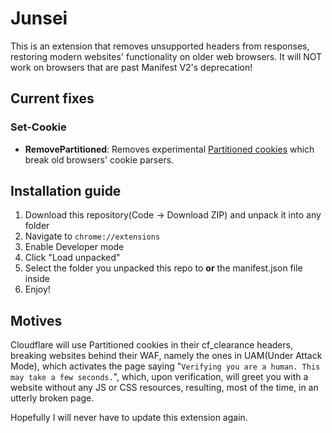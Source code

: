 # Junsei
This is an extension that removes unsupported headers from responses, restoring modern websites' functionality on older web browsers. It will NOT work on browsers that are past Manifest V2's deprecation!

## Current fixes
### Set-Cookie
- **RemovePartitioned**: Removes experimental [Partitioned cookies](https://developer.mozilla.org/en-US/docs/Web/Privacy/Privacy_sandbox/Partitioned_cookies) which break old browsers' cookie parsers.

## Installation guide
1. Download this repository(Code -> Download ZIP) and unpack it into any folder
2. Navigate to `chrome://extensions`
3. Enable Developer mode
4. Click "Load unpacked"
5. Select the folder you unpacked this repo to **or** the manifest.json file inside
6. Enjoy!

## Motives
Cloudflare will use Partitioned cookies in their cf_clearance headers, breaking websites behind their WAF, namely the ones in UAM(Under Attack Mode), which activates the page saying "`Verifying you are a human. This may take a few seconds.`", which, upon verification, will greet you with a website without any JS or CSS resources, resulting, most of the time, in an utterly broken page.

Hopefully I will never have to update this extension again.
